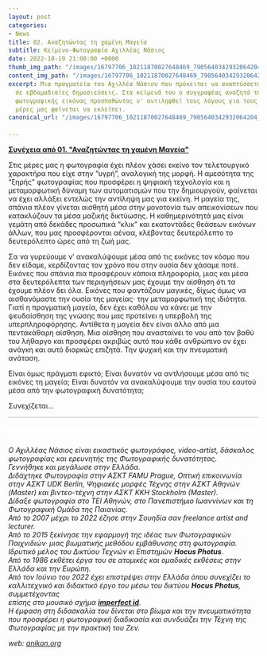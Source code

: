 ```yaml
---
layout: post
categories:
- News
title: 02. Αναζητώντας τη χαμένη Μαγεία
subtitle: Κείμενο-Φωτογραφία Αχιλλέας Νάσιος
date: 2022-10-19 21:00:00 +0000
thumb_img_path: "/images/16797706_10211870027648469_7905640342932064204_o.jpeg"
content_img_path: "/images/16797706_10211870027648469_7905640342932064204_o.jpeg"
excerpt: Μια πραγματεία του Αχιλλέα Νάσιου που πρόκειται να αναπτύσσεται σταδιακά
  σε εβδομαδιαίες δημοσιεύσεις. Στα κείμενά του ο συγγραφέας αναζητά την μαγεία της
  φωτογραφικής εικόνας προσπαθώντας ν' αντιληφθεί τους λόγους για τους οποίους στις
  μέρες μας φαίνεται να εκλείπει.
canonical_url: "/images/16797706_10211870027648469_7905640342932064204_o.jpeg"

---
```


<a href="https://hocusphotus.com/posts/01" target="blank">**Συνέχεια από 01. "Αναζητώντας τη χαμένη Μαγεία"**</a>

Στις μέρες μας η φωτογραφία έχει πλέον χάσει εκείνο τον τελετουργικό χαρακτήρα που είχε στην “υγρή”, αναλογική της μορφή. Η αμεσότητα της “ξηρής” φωτογραφίας που προσφέρει η ψηφιακή τεχνολογία και η μεταμορφωτική δύναμη των αυτοματισμών που την δημιουργούν, φαίνεται να έχει αλλάξει εντελώς την αντίληψη μας για εκείνη. Η μαγεία της, σπάνια πλέον γίνεται αισθητή μέσα στην μονοτονία των απεικονίσεων που κατακλύζουν τα μέσα μαζικής δικτύωσης. Η καθημερινότητά μας είναι γεμάτη από δεκάδες προσωπικά “κλικ” και εκατοντάδες θεάσεων εικόνων άλλων, που μας προσφέρονται αέναα, κλέβοντας δευτερόλεπτο το δευτερόλεπτο ώρες από τη ζωή μας.

Σα να γυρεύουμε ν’ ανακαλύψουμε μέσα από τις εικόνες τον κόσμο που δεν είδαμε, κερδίζοντας τον χρόνο που στην ουσία δεν χάσαμε ποτέ. Εικόνες που σπάνια πια προσφέρουν  κάποια πληροφορία, μιας και μέσα στα δευτερόλεπτα των περιηγήσεων μας έχουμε την αίσθηση ότι τα έχουμε πλέον δει όλα. Εικόνες που φαντάζουν μαγικές, δίχως όμως να αισθανόμαστε την ουσία της μαγείας· την μεταμορφωτική της ιδιότητα. Γιατί η πραγματική μαγεία, δεν έχει καθόλου να κάνει με την ψευδαίσθηση της γνώσης που μας προτείνει η υπερβολή της υπερπληροφόρησης. Αντίθετα η μαγεία δεν είναι άλλο από μια πεντακάθαρη αίσθηση. Μια αίσθηση που ανασταίνει το νου από τον βαθύ του λήθαργο και προσφέρει ακριβώς αυτό που κάθε ανθρώπινο ον έχει ανάγκη και αυτό διαρκώς επιζητά. Την ψυχική και την πνευματική ανάταση.

Είναι όμως πράγματι εφικτό; Είναι δυνατόν να αντλήσουμε μέσα από τις εικόνες τη μαγεία; Είναι δυνατόν να ανακαλύψουμε την ουσία του εαυτού μέσα από την φωτογραφική δυνατότητα;

Συνεχίζεται...

![](/images/bwok-2.jpg)

_Ο Αχιλλέας Νάσιος είναι εικαστικός φωτογράφος, video-artist, δάσκαλος φωτογραφίας και ερευνητής της Φωτογραφικής δυνατότητας._  
_Γεννήθηκε και μεγάλωσε στην Ελλάδα._  
_Διδάχτηκε Φωτογραφία στην ΑΣΚΤ FAMU Prague, Οπτική επικοινωνία στην ΑΣΚΤ UDK Berlin, Ψηφιακές μορφές Τέχνης στην ΑΣΚΤ Αθηνών (Master) και βιντεο-τέχνη στην ΑΣΚΤ KKH Stockholm (Master)._  
_Δίδαξε φωτογραφία στο ΤΕΙ Αθηνών, στο Πανεπιστήμιο Ιωαννίνων και τη Φωτογραφική Ομάδα της Παιανίας._  
_Από το 2007 μέχρι το 2022 έζησε στην Σουηδία σαν freelance artist and lecturer._  
_Από το 2015 ξεκίνησε την εφαρμογή της ιδέας των Φωτογραφικών Παιχνιδιών· μιας βιωματικής μεθόδου εμβάθυνσης στη φωτογραφία. Ιδρυτικό μέλος του Δικτύου Τεχνών κι Επιστημών **Hocus Photus**._  
_Από το 1986 εκθέτει έργα του σε ατομικές και ομαδικές εκθέσεις στην Ελλάδα και την Ευρώπη._  
_Από τον Ιούνιο του 2022 έχει επιστρέψει στην Ελλάδα όπου συνεχίζει το καλλιτεχνικό και διδακτικό έργο του μέσω του δικτύου **Hocus Photus**, συμμετέχοντας_  
_επίσης στο μουσικό σχήμα_ <a href="https://imperfectid.com/" target="blank">**_imperfect id_**</a>_._  
_Η έμφαση στη διδασκαλία του δίνεται στο βίωμα και την πνευματικότητα που προσφέρει η φωτογραφική διαδικασία και συνδυάζει την Τέχνη της Φωτογραφίας με την πρακτική του Ζεν._

_web:_ [_anikon.org_](http://anikon.org/)